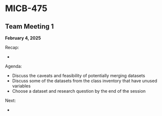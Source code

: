 # MICB-475

## Team Meeting 1
__February 4, 2025__

Recap:

- 

Agenda:

- Discuss the caveats and feasibility of potentially merging datasets
- Discuss some of the datasets from the class inventory that have unused variables
- Choose a dataset and research question by the end of the session

Next:

- 
